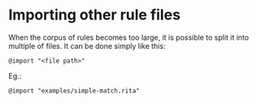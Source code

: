 # Importing other rule files

When the corpus of rules becomes too large, it is possible to split it into multiple of files.
It can be done simply like this:

```
@import "<file path>"
```

Eg.:
```
@import "examples/simple-match.rita"
```

